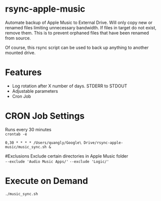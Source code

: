 # rsync-apple-music
Automate backup of Apple Music to External Drive. Will only copy new or renamed files limiting unnecessary bandwidth. If files in target do not exist, remove them. This is to prevent orphaned files that have been renamed from source.

Of course, this rsync script can be used to back up anything to another mounted drive.

# Features
- Log rotation after X number of days. STDERR to STDOUT
- Adjustable parameters
- Cron Job

# CRON Job Settings
Runs every 30 minutes <br>
```crontab -e```

```0,30 * * * * /Users/quangly/Google\ Drive/rsync-apple-music/music_sync.sh &```

#Exclusions
Exclude certain directories in Apple Music folder <br>
```--exclude 'Audio Music Apps/'```
```--exclude 'Logic/'```

# Execute on Demand
```./music_sync.sh```
